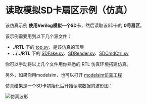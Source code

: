 读取模拟SD卡扇区示例（仿真）
===========================

该仿真示例 **使用Verilog模拟一个SD卡**，然后读取该SD卡的 **0号扇区**。

该示例需要用到以下几个源文件：
* **./RTL** 下的 [top.sv](https://github.com/WangXuan95/fpga-sdcard/blob/master/example/ReadSector_FakeSD_simulation/testbench/top.sv "top.sv")，是该仿真的顶层
* **../../RTL** 下的 [SDFake.sv](https://github.com/WangXuan95/fpga-sdcard/blob/master/RTL/SDFake.sv "SDFake.sv")、[SDReader.sv](https://github.com/WangXuan95/fpga-sdcard/blob/master/RTL/SDReader.sv "SDReader.sv")、[SDCmdCtrl.sv](https://github.com/WangXuan95/fpga-sdcard/blob/master/RTL/SDCmdCtrl.sv "SDCmdCtrl.sv")

你可以手动将以上几个文件用你熟悉的 RTL 仿真环境搭建仿真。

另外，如果你用modelsim，也可以打开 [modelsim仿真工程](https://github.com/WangXuan95/fpga-sdcard/blob/master/example/ReadSector_FakeSD_simulation/Modelsim "modelsim仿真工程")

仿真结果是一个SD卡初始化后开始读取数据的波形图：

![仿真波形](https://github.com/WangXuan95/fpga-sdcard/blob/master/images/wave.png)
